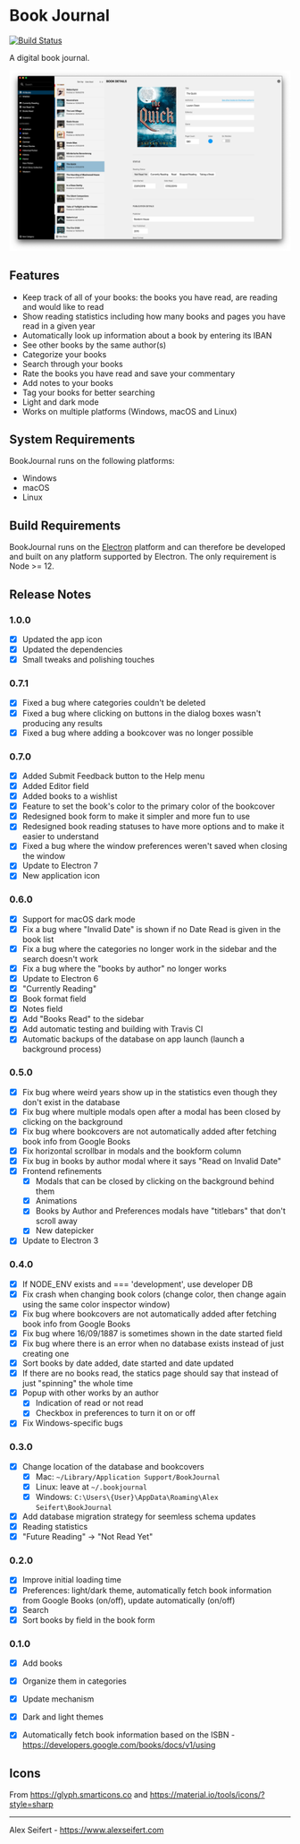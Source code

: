 # Book Journal

[![Build Status](https://travis-ci.org/eiskalteschatten/BookJournal.svg?branch=master)](https://travis-ci.org/eiskalteschatten/BookJournal)

A digital book journal.

![Screenshot](https://raw.githubusercontent.com/eiskalteschatten/BookJournal/master/screenshots/book-light.png)


## Features

- Keep track of all of your books: the books you have read, are reading and would like to read
- Show reading statistics including how many books and pages you have read in a given year
- Automatically look up information about a book by entering its IBAN
- See other books by the same author(s)
- Categorize your books
- Search through your books
- Rate the books you have read and save your commentary
- Add notes to your books
- Tag your books for better searching
- Light and dark mode
- Works on multiple platforms (Windows, macOS and Linux)


## System Requirements

BookJournal runs on the following platforms:

- Windows
- macOS
- Linux


## Build Requirements

BookJournal runs on the [Electron](https://electronjs.org/) platform and can therefore be developed and built on any platform supported by Electron. The only requirement is Node >= 12.


## Release Notes

### 1.0.0
- [x] Updated the app icon
- [x] Updated the dependencies
- [x] Small tweaks and polishing touches

### 0.7.1
- [x] Fixed a bug where categories couldn't be deleted
- [x] Fixed a bug where clicking on buttons in the dialog boxes wasn't producing any results
- [x] Fixed a bug where adding a bookcover was no longer possible

### 0.7.0
- [x] Added Submit Feedback button to the Help menu
- [x] Added Editor field
- [x] Added books to a wishlist
- [x] Feature to set the book's color to the primary color of the bookcover
- [x] Redesigned book form to make it simpler and more fun to use
- [x] Redesigned book reading statuses to have more options and to make it easier to understand
- [x] Fixed a bug where the window preferences weren't saved when closing the window
- [x] Update to Electron 7
- [x] New application icon

### 0.6.0
- [x] Support for macOS dark mode
- [x] Fix a bug where "Invalid Date" is shown if no Date Read is given in the book list
- [x] Fix a bug where the categories no longer work in the sidebar and the search doesn't work
- [x] Fix a bug where the "books by author" no longer works
- [x] Update to Electron 6
- [x] "Currently Reading"
- [x] Book format field
- [x] Notes field
- [x] Add "Books Read" to the sidebar
- [x] Add automatic testing and building with Travis CI
- [x] Automatic backups of the database on app launch (launch a background process)

### 0.5.0
- [x] Fix bug where weird years show up in the statistics even though they don't exist in the database
- [x] Fix bug where multiple modals open after a modal has been closed by clicking on the background
- [x] Fix bug where bookcovers are not automatically added after fetching book info from Google Books
- [x] Fix horizontal scrollbar in modals and the bookform column
- [x] Fix bug in books by author modal where it says "Read on Invalid Date"
- [x] Frontend refinements
    - [x] Modals that can be closed by clicking on the background behind them
    - [x] Animations
    - [x] Books by Author and Preferences modals have "titlebars" that don't scroll away
    - [x] New datepicker
- [x] Update to Electron 3

### 0.4.0
- [x] If NODE_ENV exists and === 'development', use developer DB
- [x] Fix crash when changing book colors (change color, then change again using the same color inspector window)
- [x] Fix bug where bookcovers are not automatically added after fetching book info from Google Books
- [x] Fix bug where 16/09/1887 is sometimes shown in the date started field
- [x] Fix bug where there is an error when no database exists instead of just creating one
- [x] Sort books by date added, date started and date updated
- [x] If there are no books read, the statics page should say that instead of just "spinning" the whole time
- [x] Popup with other works by an author
  - [x] Indication of read or not read
  - [x] Checkbox in preferences to turn it on or off
- [x] Fix Windows-specific bugs

### 0.3.0
- [x] Change location of the database and bookcovers
  - [x] Mac: `~/Library/Application Support/BookJournal`
  - [x] Linux: leave at `~/.bookjournal`
  - [x] Windows: `C:\Users\{User}\AppData\Roaming\Alex Seifert\BookJournal`
- [x] Add database migration strategy for seemless schema updates
- [x] Reading statistics
- [x] "Future Reading" -> "Not Read Yet"

### 0.2.0
- [x] Improve initial loading time
- [x] Preferences: light/dark theme, automatically fetch book information from Google Books (on/off), update automatically (on/off)
- [x] Search
- [x] Sort books by field in the book form

### 0.1.0
- [x] Add books
- [x] Organize them in categories
- [x] Update mechanism
- [x] Dark and light themes
- [x] Automatically fetch book information based on the ISBN - https://developers.google.com/books/docs/v1/using


## Icons

From https://glyph.smarticons.co and https://material.io/tools/icons/?style=sharp

---

Alex Seifert - https://www.alexseifert.com
